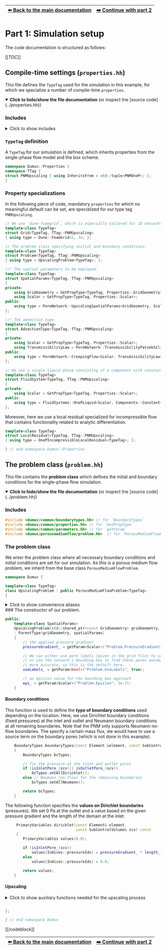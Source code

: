 <!-- Important: This file has been automatically generated by generate_example_docs.py. Do not edit this file directly! -->


| [:arrow_left: Back to the main documentation](../README.md) | [:arrow_right: Continue with part 2](main.md) |
|---|---:|

# Part 1: Simulation setup

The code documentation is structured as follows:

[[_TOC_]]


## Compile-time settings (`properties.hh`)
This file defines the `TypeTag` used for the simulation in this example, for
which we specialize a number of compile-time `properties`.

<details open>
<summary><b>Click to hide/show the file documentation</b> (or inspect the [source code](../properties.hh))</summary>

### Includes
<details><summary> Click to show includes</summary>

```cpp

#include <dune/foamgrid/foamgrid.hh> // for `Dune::FoamGrid`
```

The `OneP` type tag specializes most of the `properties` required for single-
phase flow simulations in DuMu<sup>x</sup>. We will use this in the following to inherit the
respective properties, and subsequently specialize those properties for our
type tag, which we want to modify or for which no meaningful default can be set.

```cpp
#include <dumux/porenetwork/1p/model.hh>// for `TTag::PNMOneP`
```

The local residual for incompressible flow is included.
The one-phase flow model (included above) uses a default implementation of the
local residual for single-phase flow. However, in this example we are using an
incompressible fluid phase. Therefore, we are including the specialized local
residual which contains functionality to analytically compute the entries of
the Jacobian matrix. We will use this in the main file.

```cpp
#include <dumux/porousmediumflow/1p/incompressiblelocalresidual.hh>
```

We will use a single liquid phase consisting of a component with constant fluid properties.

```cpp
#include <dumux/material/components/constant.hh>
#include <dumux/material/fluidsystems/1pliquid.hh>
```

The classes that define the problem and parameters used in this simulation

```cpp
#include "problem.hh"
#include "spatialparams.hh"
```

</details>

### `TypeTag` definition
A `TypeTag` for our simulation is defined, which inherits properties from the
single-phase flow model and the box scheme.

```cpp
namespace Dumux::Properties {
namespace TTag {
struct PNMUpscaling { using InheritsFrom = std::tuple<PNMOneP>; };
}
```

### Property specializations

In the following piece of code, mandatory `properties` for which no meaningful
default can be set, are specialized for our type tag `PNMUpscaling`.

```cpp
// We use `dune-foamgrid`, which is especially tailored for 1D networks.
template<class TypeTag>
struct Grid<TypeTag, TTag::PNMUpscaling>
{ using type = Dune::FoamGrid<1, 3>; };

// The problem class specifying initial and boundary conditions:
template<class TypeTag>
struct Problem<TypeTag, TTag::PNMUpscaling>
{ using type = UpscalingProblem<TypeTag>; };

//! The spatial parameters to be employed.
template<class TypeTag>
struct SpatialParams<TypeTag, TTag::PNMUpscaling>
{
private:
    using GridGeometry = GetPropType<TypeTag, Properties::GridGeometry>;
    using Scalar = GetPropType<TypeTag, Properties::Scalar>;
public:
    using type = PoreNetwork::UpscalingSpatialParams<GridGeometry, Scalar>;
};

//! The advection type.
template<class TypeTag>
struct AdvectionType<TypeTag, TTag::PNMUpscaling>
{
private:
    using Scalar = GetPropType<TypeTag, Properties::Scalar>;
    using TransmissibilityLaw = PoreNetwork::TransmissibilityPatzekSilin<Scalar, true/*considerPoreBodyResistance*/>;
public:
    using type = PoreNetwork::CreepingFlow<Scalar, TransmissibilityLaw>;
};

// We use a single liquid phase consisting of a component with constant fluid properties.
template<class TypeTag>
struct FluidSystem<TypeTag, TTag::PNMUpscaling>
{
private:
    using Scalar = GetPropType<TypeTag, Properties::Scalar>;
public:
    using type = FluidSystems::OnePLiquid<Scalar, Components::Constant<1, Scalar> >;
};
```

Moreover, here we use a local residual specialized for incompressible flow
that contains functionality related to analytic differentiation.

```cpp
template<class TypeTag>
struct LocalResidual<TypeTag, TTag::PNMUpscaling>
{ using type = OnePIncompressibleLocalResidual<TypeTag>; };

} // end namespace Dumux::Properties
```


</details>



## The problem class (`problem.hh`)
This file contains the __problem class__ which defines the initial and boundary
conditions for the single-phase flow simulation.

<details open>
<summary><b>Click to hide/show the file documentation</b> (or inspect the [source code](../problem.hh))</summary>

### Includes

```cpp
#include <dumux/common/boundarytypes.hh> // for `BoundaryTypes`
#include <dumux/common/properties.hh> // for `GetPropType`
#include <dumux/common/parameters.hh> // for `getParam`
#include <dumux/porousmediumflow/problem.hh>  // for `PorousMediumFlowProblem`
```

### The problem class
We enter the problem class where all necessary boundary conditions and initial conditions are set for our simulation.
As this is a porous medium flow problem, we inherit from the base class `PorousMediumFlowProblem`.

```cpp
namespace Dumux {

template<class TypeTag>
class UpscalingProblem : public PorousMediumFlowProblem<TypeTag>
{
```

<details><summary> Click to show convenience aliases</summary>

```cpp

    using ParentType = PorousMediumFlowProblem<TypeTag>;
    using GridGeometry = GetPropType<TypeTag, Properties::GridGeometry>;
    using FVElementGeometry = typename GetPropType<TypeTag, Properties::GridGeometry>::LocalView;
    using SubControlVolume = typename FVElementGeometry::SubControlVolume;
    using Scalar = GetPropType<TypeTag, Properties::Scalar>;
    using PrimaryVariables = GetPropType<TypeTag, Properties::PrimaryVariables>;
    using Indices = typename GetPropType<TypeTag, Properties::ModelTraits>::Indices;
    using BoundaryTypes = Dumux::BoundaryTypes<PrimaryVariables::size()>;
    using Element = typename GridGeometry::GridView::template Codim<0>::Entity;
    using GlobalPosition = typename Element::Geometry::GlobalCoordinate;
```

</details>
### The constructor of our problem.

```cpp
public:
    template<class SpatialParams>
    UpscalingProblem(std::shared_ptr<const GridGeometry> gridGeometry, std::shared_ptr<SpatialParams> spatialParams)
    : ParentType(gridGeometry, spatialParams)
    {
        // the applied pressure gradient
        pressureGradient_ = getParam<Scalar>("Problem.PressureGradient");

        // We can either use pore labels (given in the grid file) to identify inlet and outlet pores
        // or use the network's bounding box to find these pores automatically. Using labels is usually much
        // more accurate, so this is the default here.
        useLabels_ = getParam<bool>("Problem.UseLabels", true);

        // an epsilon value for the bounding box approach
        eps_ = getParam<Scalar>("Problem.Epsilon", 1e-7);
    }
```

#### Boundary conditions
This function is used to define the __type of boundary conditions__ used depending on the location.
Here, we use Dirichlet boundary conditions (fixed pressures) at the inlet and outlet and Neumann
boundary conditions at all remaining boundaries. Note that the PNM only supports Neumann no-flow boundaries.
The specify a certain mass flux, we would have to use a source term on the boundary pores (which is not done in this example).

```cpp
    BoundaryTypes boundaryTypes(const Element &element, const SubControlVolume& scv) const
    {
        BoundaryTypes bcTypes;

        // fix the pressure at the inlet and outlet pores
        if (isInletPore_(scv)|| isOutletPore_(scv))
            bcTypes.setAllDirichlet();
        else // Neumann (no-flow) for the remaining boundaries
            bcTypes.setAllNeumann();

        return bcTypes;
    }
```

The following function specifies the __values on Dirichlet boundaries__ (pressures).
We set 0 Pa at the outlet and a value based on the given pressure gradient
and the length of the domain at the inlet.

```cpp
     PrimaryVariables dirichlet(const Element& element,
                                const SubControlVolume& scv) const
     {
        PrimaryVariables values(0.0);

        if (isInletPore_(scv))
            values[Indices::pressureIdx] = pressureGradient_ * length_[direction_];
        else
            values[Indices::pressureIdx] = 0.0;

        return values;
    }
```

#### Upscaling
<details><summary> Click to show auxiliary functions needed for the upscaling process</summary>

```cpp

    // Set the current direction (0:x, 1:y, 2:z) in which the pressure gradient is applied
    void setDirection(int directionIdx)
    { direction_ = directionIdx; }

    // Get the current direction in which the pressure gradient is applied.
    int direction() const
    { return direction_; }

    // Set the side lengths to consider for the upscaling process.
    void setSideLengths(const GlobalPosition& sideLengths)
    { length_ = sideLengths; }

    // Return the side lengths to consider for the upscaling process.
    const GlobalPosition& sideLengths() const
    { return length_; }

    // Return the liquid mass density.
    Scalar liquidDensity() const
    {
        static const Scalar liquidDensity = getParam<Scalar>("Component.LiquidDensity");
        return liquidDensity;
    }

    // Return the liquid dynamic viscosity.
    Scalar liquidDynamicViscosity() const
    {
        static const Scalar liquidDynamicViscosity = getParam<Scalar>("Component.LiquidKinematicViscosity") * liquidDensity();
        return liquidDynamicViscosity;
    }

    // Return the applied pressure gradient.
    Scalar pressureGradient() const
    { return pressureGradient_; }


    // Return the label of inlet pores assuming a previously set direction.
    int inletPoreLabel() const
    {
        static constexpr std::array<int, 3> label = {1, 3, 5};
        return label[direction_];
    }

    // Return the label of outlet pores assuming a previously set direction.
    int outletPoreLabel() const
    {
        static constexpr std::array<int, 3> label = {2, 4, 6};
        return label[direction_];
    }

private:

    bool isInletPore_(const SubControlVolume& scv) const
    {
        if (useLabels_)
            return inletPoreLabel() == this->gridGeometry().poreLabel(scv.dofIndex());
        else
            return scv.dofPosition()[direction_] < this->gridGeometry().bBoxMin()[direction_] + eps_;
    }

    bool isOutletPore_(const SubControlVolume& scv) const
    {
        if (useLabels_)
            return outletPoreLabel() == this->gridGeometry().poreLabel(scv.dofIndex());
        else
            return scv.dofPosition()[direction_] > this->gridGeometry().bBoxMax()[direction_] - eps_;
    }

    // private data members
    Scalar eps_;
    Scalar pressureGradient_;
    int direction_;
    GlobalPosition length_;
    bool useLabels_;
```

</details>

```cpp

};

} // end namespace Dumux
```

[[/codeblock]]

</details>


| [:arrow_left: Back to the main documentation](../README.md) | [:arrow_right: Continue with part 2](main.md) |
|---|---:|

